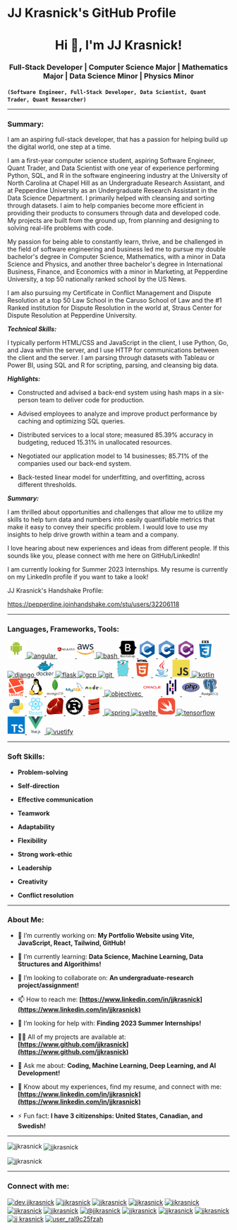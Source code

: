 # JJ Krasnick's GitHub Profile

<h1 align="center">Hi 👋, I'm JJ Krasnick!</h1>
<h3 align="center">Full-Stack Developer | Computer Science Major | Mathematics Major | Data Science Minor | Physics Minor</h3>

**`(Software Engineer, Full-Stack Developer, Data Scientist, Quant Trader, Quant Researcher)`**

---

### Summary:

I am an aspiring full-stack developer, that has a passion for helping build up the digital world, one step at a time. 

I am a first-year computer science student, aspiring Software Engineer, Quant Trader, and Data Scientist with one year of experience performing Python, SQL, and R in the software engineering industry at the University of North Carolina at Chapel Hill as an Undergraduate Research Assistant, and at Pepperdine University as an Undergraduate Research Assistant in the Data Science Department. I primarily helped with cleansing and sorting through datasets. I aim to help companies become more efficient in providing their products to consumers through data and developed code. My projects are built from the ground up, from planning and designing to solving real-life problems with code.

My passion for being able to constantly learn, thrive, and be challenged in the field of software engineering and business led me to pursue my double bachelor's degree in Computer Science, Mathematics, with a minor in Data Science and Physics, and another three bachelor's degree in International Business, Finance, and Economics with a minor in Marketing, at Pepperdine University, a top 50 nationally ranked school by the US News. 

I am also pursuing my Certificate in Conflict Management and Dispute Resolution at a top 50 Law School in the Caruso School of Law and the #1 Ranked institution for Dispute Resolution in the world at, Straus Center for Dispute Resolution at Pepperdine University.

***Technical Skills:***

I typically perform HTML/CSS and JavaScript in the client, I use Python, Go, and Java within the server, and I use HTTP for communications between the client and the server. I am parsing through datasets with Tableau or Power BI, using SQL and R for scripting, parsing, and cleansing big data. 


***Highlights:***

- Constructed and advised a back-end system using hash maps in a six-person team to deliver code for production. 

- Advised employees to analyze and improve product performance by caching and optimizing SQL queries.

- Distributed services to a local store; measured 85.39% accuracy in budgeting, reduced 15.31% in unallocated resources.  

- Negotiated our application model to 14 businesses; 85.71% of the companies used our back-end system.

- Back-tested linear model for underfitting, and overfitting, across different thresholds.

***Summary:***

I am thrilled about opportunities and challenges that allow me to utilize my skills to help turn data and numbers into easily quantifiable metrics that make it easy to convey their specific problem. I would love to use my insights to help drive growth within a team and a company.

I love hearing about new experiences and ideas from different people. If this sounds like you, please connect with me here on GitHub/LinkedIn! 

I am currently looking for Summer 2023 Internships. My resume is currently on my LinkedIn profile if you want to take a look!

JJ Krasnick's Handshake Profile:

https://pepperdine.joinhandshake.com/stu/users/32206118

---

### Languages, Frameworks, Tools:

<p align="left"> <a href="https://developer.android.com" target="_blank" rel="noreferrer"> <img src="https://raw.githubusercontent.com/devicons/devicon/master/icons/android/android-original-wordmark.svg" alt="android" width="40" height="40"/> </a> <a href="https://angular.io" target="_blank" rel="noreferrer"> <img src="https://angular.io/assets/images/logos/angular/angular.svg" alt="angular" width="40" height="40"/> </a> <a href="https://angular.io" target="_blank" rel="noreferrer"> <img src="https://raw.githubusercontent.com/devicons/devicon/master/icons/angularjs/angularjs-original-wordmark.svg" alt="angularjs" width="40" height="40"/> </a> <a href="https://aws.amazon.com" target="_blank" rel="noreferrer"> <img src="https://raw.githubusercontent.com/devicons/devicon/master/icons/amazonwebservices/amazonwebservices-original-wordmark.svg" alt="aws" width="40" height="40"/> </a> <a href="https://www.gnu.org/software/bash/" target="_blank" rel="noreferrer"> <img src="https://www.vectorlogo.zone/logos/gnu_bash/gnu_bash-icon.svg" alt="bash" width="40" height="40"/> </a> <a href="https://getbootstrap.com" target="_blank" rel="noreferrer"> <img src="https://raw.githubusercontent.com/devicons/devicon/master/icons/bootstrap/bootstrap-plain-wordmark.svg" alt="bootstrap" width="40" height="40"/> </a> <a href="https://www.cprogramming.com/" target="_blank" rel="noreferrer"> <img src="https://raw.githubusercontent.com/devicons/devicon/master/icons/c/c-original.svg" alt="c" width="40" height="40"/> </a> <a href="https://www.w3schools.com/cpp/" target="_blank" rel="noreferrer"> <img src="https://raw.githubusercontent.com/devicons/devicon/master/icons/cplusplus/cplusplus-original.svg" alt="cplusplus" width="40" height="40"/> </a> <a href="https://www.w3schools.com/cs/" target="_blank" rel="noreferrer"> <img src="https://raw.githubusercontent.com/devicons/devicon/master/icons/csharp/csharp-original.svg" alt="csharp" width="40" height="40"/> </a> <a href="https://www.w3schools.com/css/" target="_blank" rel="noreferrer"> <img src="https://raw.githubusercontent.com/devicons/devicon/master/icons/css3/css3-original-wordmark.svg" alt="css3" width="40" height="40"/> </a> <a href="https://www.djangoproject.com/" target="_blank" rel="noreferrer"> <img src="https://cdn.worldvectorlogo.com/logos/django.svg" alt="django" width="40" height="40"/> </a> <a href="https://www.docker.com/" target="_blank" rel="noreferrer"> <img src="https://raw.githubusercontent.com/devicons/devicon/master/icons/docker/docker-original-wordmark.svg" alt="docker" width="40" height="40"/> </a> <a href="https://flask.palletsprojects.com/" target="_blank" rel="noreferrer"> <img src="https://www.vectorlogo.zone/logos/pocoo_flask/pocoo_flask-icon.svg" alt="flask" width="40" height="40"/> </a> <a href="https://cloud.google.com" target="_blank" rel="noreferrer"> <img src="https://www.vectorlogo.zone/logos/google_cloud/google_cloud-icon.svg" alt="gcp" width="40" height="40"/> </a> <a href="https://git-scm.com/" target="_blank" rel="noreferrer"> <img src="https://www.vectorlogo.zone/logos/git-scm/git-scm-icon.svg" alt="git" width="40" height="40"/> </a> <a href="https://golang.org" target="_blank" rel="noreferrer"> <img src="https://raw.githubusercontent.com/devicons/devicon/master/icons/go/go-original.svg" alt="go" width="40" height="40"/> </a> <a href="https://www.w3.org/html/" target="_blank" rel="noreferrer"> <img src="https://raw.githubusercontent.com/devicons/devicon/master/icons/html5/html5-original-wordmark.svg" alt="html5" width="40" height="40"/> </a> <a href="https://www.java.com" target="_blank" rel="noreferrer"> <img src="https://raw.githubusercontent.com/devicons/devicon/master/icons/java/java-original.svg" alt="java" width="40" height="40"/> </a> <a href="https://developer.mozilla.org/en-US/docs/Web/JavaScript" target="_blank" rel="noreferrer"> <img src="https://raw.githubusercontent.com/devicons/devicon/master/icons/javascript/javascript-original.svg" alt="javascript" width="40" height="40"/> </a> <a href="https://kotlinlang.org" target="_blank" rel="noreferrer"> <img src="https://www.vectorlogo.zone/logos/kotlinlang/kotlinlang-icon.svg" alt="kotlin" width="40" height="40"/> </a> <a href="https://laravel.com/" target="_blank" rel="noreferrer"> <img src="https://raw.githubusercontent.com/devicons/devicon/master/icons/laravel/laravel-plain-wordmark.svg" alt="laravel" width="40" height="40"/> </a> <a href="https://www.linux.org/" target="_blank" rel="noreferrer"> <img src="https://raw.githubusercontent.com/devicons/devicon/master/icons/linux/linux-original.svg" alt="linux" width="40" height="40"/> </a> <a href="https://www.mongodb.com/" target="_blank" rel="noreferrer"> <img src="https://raw.githubusercontent.com/devicons/devicon/master/icons/mongodb/mongodb-original-wordmark.svg" alt="mongodb" width="40" height="40"/> </a> <a href="https://www.mysql.com/" target="_blank" rel="noreferrer"> <img src="https://raw.githubusercontent.com/devicons/devicon/master/icons/mysql/mysql-original-wordmark.svg" alt="mysql" width="40" height="40"/> </a> <a href="https://nodejs.org" target="_blank" rel="noreferrer"> <img src="https://raw.githubusercontent.com/devicons/devicon/master/icons/nodejs/nodejs-original-wordmark.svg" alt="nodejs" width="40" height="40"/> </a> <a href="https://developer.apple.com/library/archive/documentation/Cocoa/Conceptual/ProgrammingWithObjectiveC/Introduction/Introduction.html" target="_blank" rel="noreferrer"> <img src="https://www.vectorlogo.zone/logos/apple_objectivec/apple_objectivec-icon.svg" alt="objectivec" width="40" height="40"/> </a> <a href="https://www.oracle.com/" target="_blank" rel="noreferrer"> <img src="https://raw.githubusercontent.com/devicons/devicon/master/icons/oracle/oracle-original.svg" alt="oracle" width="40" height="40"/> </a> <a href="https://pandas.pydata.org/" target="_blank" rel="noreferrer"> <img src="https://raw.githubusercontent.com/devicons/devicon/2ae2a900d2f041da66e950e4d48052658d850630/icons/pandas/pandas-original.svg" alt="pandas" width="40" height="40"/> </a> <a href="https://www.php.net" target="_blank" rel="noreferrer"> <img src="https://raw.githubusercontent.com/devicons/devicon/master/icons/php/php-original.svg" alt="php" width="40" height="40"/> </a> <a href="https://www.postgresql.org" target="_blank" rel="noreferrer"> <img src="https://raw.githubusercontent.com/devicons/devicon/master/icons/postgresql/postgresql-original-wordmark.svg" alt="postgresql" width="40" height="40"/> </a> <a href="https://www.python.org" target="_blank" rel="noreferrer"> <img src="https://raw.githubusercontent.com/devicons/devicon/master/icons/python/python-original.svg" alt="python" width="40" height="40"/> </a> <a href="https://reactjs.org/" target="_blank" rel="noreferrer"> <img src="https://raw.githubusercontent.com/devicons/devicon/master/icons/react/react-original-wordmark.svg" alt="react" width="40" height="40"/> </a> <a href="https://www.ruby-lang.org/en/" target="_blank" rel="noreferrer"> <img src="https://raw.githubusercontent.com/devicons/devicon/master/icons/ruby/ruby-original.svg" alt="ruby" width="40" height="40"/> </a> <a href="https://www.rust-lang.org" target="_blank" rel="noreferrer"> <img src="https://raw.githubusercontent.com/devicons/devicon/master/icons/rust/rust-plain.svg" alt="rust" width="40" height="40"/> </a> <a href="https://www.scala-lang.org" target="_blank" rel="noreferrer"> <img src="https://raw.githubusercontent.com/devicons/devicon/master/icons/scala/scala-original.svg" alt="scala" width="40" height="40"/> </a> <a href="https://spring.io/" target="_blank" rel="noreferrer"> <img src="https://www.vectorlogo.zone/logos/springio/springio-icon.svg" alt="spring" width="40" height="40"/> </a> <a href="https://svelte.dev" target="_blank" rel="noreferrer"> <img src="https://upload.wikimedia.org/wikipedia/commons/1/1b/Svelte_Logo.svg" alt="svelte" width="40" height="40"/> </a> <a href="https://developer.apple.com/swift/" target="_blank" rel="noreferrer"> <img src="https://raw.githubusercontent.com/devicons/devicon/master/icons/swift/swift-original.svg" alt="swift" width="40" height="40"/> </a> <a href="https://www.tensorflow.org" target="_blank" rel="noreferrer"> <img src="https://www.vectorlogo.zone/logos/tensorflow/tensorflow-icon.svg" alt="tensorflow" width="40" height="40"/> </a> <a href="https://www.typescriptlang.org/" target="_blank" rel="noreferrer"> <img src="https://raw.githubusercontent.com/devicons/devicon/master/icons/typescript/typescript-original.svg" alt="typescript" width="40" height="40"/> </a> <a href="https://vuejs.org/" target="_blank" rel="noreferrer"> <img src="https://raw.githubusercontent.com/devicons/devicon/master/icons/vuejs/vuejs-original-wordmark.svg" alt="vuejs" width="40" height="40"/> </a> <a href="https://vuetifyjs.com/en/" target="_blank" rel="noreferrer"> <img src="https://bestofjs.org/logos/vuetify.svg" alt="vuetify" width="40" height="40"/> </a> </p>

---

### Soft Skills:

- **Problem-solving**

- **Self-direction** 

- **Effective communication**

- **Teamwork**

- **Adaptability**

- **Flexibility**

- **Strong work-ethic**

- **Leadership**

- **Creativity**

- **Conflict resolution**

---

### About Me:

- 🔭 I’m currently working on: **My Portfolio Website using Vite, JavaScript, React, Tailwind, GitHub!**

- 🌱 I’m currently learning: **Data Science, Machine Learning, Data Structures and Algorithims!**

- 👯 I’m looking to collaborate on: **An undergraduate-research project/assignment!**

- 📫 How to reach me: **[https://www.linkedin.com/in/jjkrasnick](https://www.linkedin.com/in/jjkrasnick)**

- 🤝 I’m looking for help with: **Finding 2023 Summer Internships!**

- 👨‍💻 All of my projects are available at: **[https://www.github.com/jjkrasnick](https://www.github.com/jjkrasnick)**

- 💬 Ask me about: **Coding, Machine Learning, Deep Learning, and AI Development!**

- 📄 Know about my experiences, find my resume, and connect with me: **[https://www.linkedin.com/in/jjkrasnick](https://www.linkedin.com/in/jjkrasnick)**

- ⚡ Fun fact: **I have 3 citizenships: United States, Canadian, and Swedish!**

---

<p><img align="left" src="https://github-readme-stats.vercel.app/api/top-langs?username=jjkrasnick&show_icons=true&locale=en&layout=compact" alt="jjkrasnick" /></p>

<p>&nbsp;<img align="center" src="https://github-readme-stats.vercel.app/api?username=jjkrasnick&show_icons=true&locale=en" alt="jjkrasnick" /></p>

<p><img align="center" src="https://github-readme-streak-stats.herokuapp.com/?user=jjkrasnick&" alt="jjkrasnick" /></p>

---

<h3 align="left">Connect with me:</h3>
<p align="left">
<a href="https://dev.to/dev.jjkrasnick" target="blank"><img align="center" src="https://raw.githubusercontent.com/rahuldkjain/github-profile-readme-generator/master/src/images/icons/Social/devto.svg" alt="dev.jjkrasnick" height="30" width="40" /></a>
<a href="https://twitter.com/jjkrasnick" target="blank"><img align="center" src="https://raw.githubusercontent.com/rahuldkjain/github-profile-readme-generator/master/src/images/icons/Social/twitter.svg" alt="jjkrasnick" height="30" width="40" /></a>
<a href="https://linkedin.com/in/jjkrasnick" target="blank"><img align="center" src="https://raw.githubusercontent.com/rahuldkjain/github-profile-readme-generator/master/src/images/icons/Social/linked-in-alt.svg" alt="jjkrasnick" height="30" width="40" /></a>
<a href="https://stackoverflow.com/users/jjkrasnick" target="blank"><img align="center" src="https://raw.githubusercontent.com/rahuldkjain/github-profile-readme-generator/master/src/images/icons/Social/stack-overflow.svg" alt="jjkrasnick" height="30" width="40" /></a>
<a href="https://kaggle.com/jjkrasnick" target="blank"><img align="center" src="https://raw.githubusercontent.com/rahuldkjain/github-profile-readme-generator/master/src/images/icons/Social/kaggle.svg" alt="jjkrasnick" height="30" width="40" /></a>
<a href="https://fb.com/jjkrasnick" target="blank"><img align="center" src="https://raw.githubusercontent.com/rahuldkjain/github-profile-readme-generator/master/src/images/icons/Social/facebook.svg" alt="jjkrasnick" height="30" width="40" /></a>
<a href="https://instagram.com/jjkrasnick" target="blank"><img align="center" src="https://raw.githubusercontent.com/rahuldkjain/github-profile-readme-generator/master/src/images/icons/Social/instagram.svg" alt="jjkrasnick" height="30" width="40" /></a>
<a href="https://medium.com/@jjkrasnick" target="blank"><img align="center" src="https://raw.githubusercontent.com/rahuldkjain/github-profile-readme-generator/master/src/images/icons/Social/medium.svg" alt="@jjkrasnick" height="30" width="40" /></a>
<a href="https://www.youtube.com/c/jjkrasnick" target="blank"><img align="center" src="https://raw.githubusercontent.com/rahuldkjain/github-profile-readme-generator/master/src/images/icons/Social/youtube.svg" alt="jjkrasnick" height="30" width="40" /></a>
<a href="https://www.codechef.com/users/jjkrasnick" target="blank"><img align="center" src="https://cdn.jsdelivr.net/npm/simple-icons@3.1.0/icons/codechef.svg" alt="jjkrasnick" height="30" width="40" /></a>
<a href="https://www.hackerrank.com/jjkrasnick" target="blank"><img align="center" src="https://raw.githubusercontent.com/rahuldkjain/github-profile-readme-generator/master/src/images/icons/Social/hackerrank.svg" alt="jjkrasnick" height="30" width="40" /></a>
<a href="https://www.leetcode.com/jj krasnick" target="blank"><img align="center" src="https://raw.githubusercontent.com/rahuldkjain/github-profile-readme-generator/master/src/images/icons/Social/leet-code.svg" alt="jj krasnick" height="30" width="40" /></a>
<a href="https://auth.geeksforgeeks.org/user/user_ral9c25fzah" target="blank"><img align="center" src="https://raw.githubusercontent.com/rahuldkjain/github-profile-readme-generator/master/src/images/icons/Social/geeks-for-geeks.svg" alt="user_ral9c25fzah" height="30" width="40" /></a>
</p>
